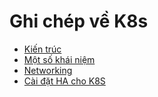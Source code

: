
# Ghi chép về K8s

- [Kiến trúc](./docs/architecture.md)
- [Một số khái niệm](./docs/concepts.md)
- [Networking](./docs/networking.md)
- [Cài đặt HA cho K8S](./docs/ha-kubernetes.md)
